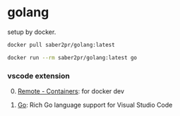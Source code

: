 # golang

setup by docker.

```bash
docker pull saber2pr/golang:latest

docker run --rm saber2pr/golang:latest go
```

### vscode extension

0. [Remote - Containers](https://marketplace.visualstudio.com/items?itemName=ms-vscode-remote.remote-containers): for docker dev

1. [Go](https://marketplace.visualstudio.com/items?itemName=golang.Go): Rich Go language support for Visual Studio Code
